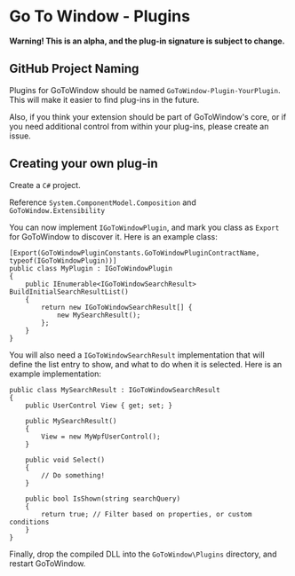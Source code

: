 # Go To Window - Plugins

**Warning! This is an alpha, and the plug-in signature is subject to change.**

## GitHub Project Naming

Plugins for GoToWindow should be named `GoToWindow-Plugin-YourPlugin`. This will make it easier to find plug-ins in the future.

Also, if you think your extension should be part of GoToWindow's core, or if you need additional control from within your plug-ins, please create an issue.

## Creating your own plug-in

Create a `C#` project.

Reference `System.ComponentModel.Composition` and `GoToWindow.Extensibility`

You can now implement `IGoToWindowPlugin`, and mark you class as `Export` for GoToWindow to discover it. Here is an example class:

    [Export(GoToWindowPluginConstants.GoToWindowPluginContractName, typeof(IGoToWindowPlugin))]
    public class MyPlugin : IGoToWindowPlugin
    {
        public IEnumerable<IGoToWindowSearchResult> BuildInitialSearchResultList()
        {
            return new IGoToWindowSearchResult[] {
                new MySearchResult();
            };
        }
    }

You will also need a `IGoToWindowSearchResult` implementation that will define the list entry to show, and what to do when it is selected. Here is an example implementation:

    public class MySearchResult : IGoToWindowSearchResult
    {
        public UserControl View { get; set; }

        public MySearchResult()
        {
            View = new MyWpfUserControl();
        }

        public void Select()
        {
            // Do something!
        }

        public bool IsShown(string searchQuery)
        {
            return true; // Filter based on properties, or custom conditions
        }
    }

Finally, drop the compiled DLL into the `GoToWindow\Plugins` directory, and restart GoToWindow.